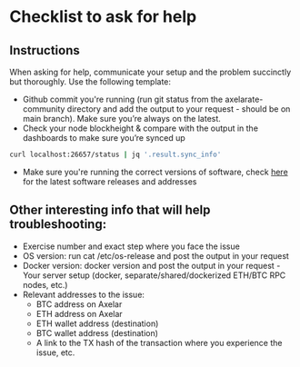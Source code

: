 # Checklist to ask for help

## Instructions

When asking for help, communicate your setup and the problem succinctly but thoroughly. Use the following template: 

- Github commit you're running (run git status from the axelarate-community directory and add the output to your request - should be on main branch). Make sure you’re always on the latest.  
- Check your node blockheight & compare with the output in the dashboards to make sure you’re synced up
```bash
curl localhost:26657/status | jq '.result.sync_info'
```
- Make sure you're running the correct versions of software, check [here](/resources/testnet-releases.md) for the latest software releases and addresses

## Other interesting info that will help troubleshooting: 

- Exercise number and exact step where you face the issue 
- OS version: run cat /etc/os-release and post the output in your request 
- Docker version: docker version and post the output in your request - Your server setup (docker, separate/shared/dockerized ETH/BTC RPC nodes, etc.)
- Relevant addresses to the issue:
     - BTC address on Axelar 
     - ETH address on Axelar 
     - ETH wallet address (destination) 
     - BTC wallet address (destination) 
     - A link to the TX hash of the transaction where you experience the issue, etc.  
